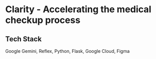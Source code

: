 # Clarity - Accelerating the medical checkup process

## Tech Stack 
Google Gemini, Reflex, Python, Flask, Google Cloud, Figma

## 
